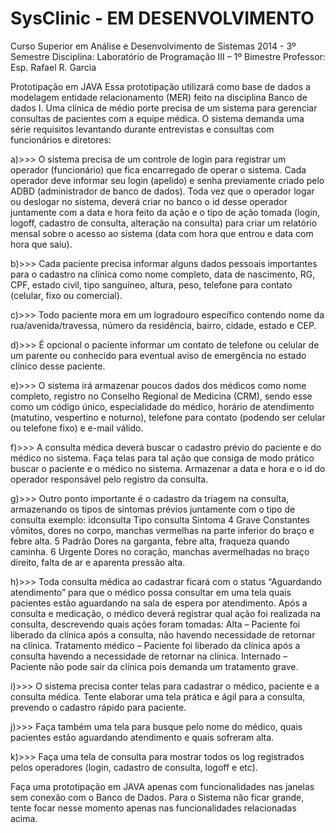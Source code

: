 # SysClinic - EM DESENVOLVIMENTO
Curso Superior em Análise e Desenvolvimento de Sistemas 2014 - 3º Semestre
Disciplina: Laboratório de Programação III – 1º Bimestre
Professor: Esp. Rafael R. Garcia

Prototipação em JAVA
Essa prototipação utilizará como base de dados a modelagem entidade relacionamento
(MER) feito na disciplina Banco de dados I.
Uma clínica de médio porte precisa de um sistema para gerenciar consultas de pacientes
com a equipe médica. O sistema demanda uma série requisitos levantando durante
entrevistas e consultas com funcionários e diretores:

a)>>> 
O sistema precisa de um controle de login para registrar um operador
(funcionário) que fica encarregado de operar o sistema. Cada operador deve
informar seu login (apelido) e senha previamente criado pelo ADBD
(administrador de banco de dados). Toda vez que o operador logar ou deslogar no
sistema, deverá criar no banco o id desse operador juntamente com a data e hora
feito da ação e o tipo de ação tomada (login, logoff, cadastro de consulta,
alteração na consulta) para criar um relatório mensal sobre o acesso ao sistema
(data com hora que entrou e data com hora que saiu).

b)>>>
 Cada paciente precisa informar alguns dados pessoais importantes para o cadastro
na clínica como nome completo, data de nascimento, RG, CPF, estado civil, tipo
sanguíneo, altura, peso, telefone para contato (celular, fixo ou comercial).

c)>>> 
Todo paciente mora em um logradouro específico contendo nome da
rua/avenida/travessa, número da residência, bairro, cidade, estado e CEP.

d)>>> 
É opcional o paciente informar um contato de telefone ou celular de um parente
ou conhecido para eventual aviso de emergência no estado clínico desse paciente.

e)>>> 
O sistema irá armazenar poucos dados dos médicos como nome completo, registro
no Conselho Regional de Medicina (CRM), sendo esse como um código único,
especialidade do médico, horário de atendimento (matutino, vespertino e
noturno), telefone para contato (podendo ser celular ou telefone fixo) e e-mail
válido.

f)>>>
 A consulta médica deverá buscar o cadastro prévio do paciente e do médico no
sistema. Faça telas para tal ação que consiga de modo prático buscar o paciente e
o médico no sistema. Armazenar a data e hora e o id do operador responsável pelo
registro da consulta.

g)>>>
 Outro ponto importante é o cadastro da triagem na consulta, armazenando os tipos
de sintomas prévios juntamente com o tipo de consulta exemplo:
idconsulta Tipo consulta Sintoma
4 Grave Constantes vômitos, dores no corpo, manchas
vermelhas na parte inferior do braço e febre alta.
5 Padrão Dores na garganta, febre alta, fraqueza quando
caminha.
6 Urgente Dores no coração, manchas avermelhadas no
braço direito, falta de ar e aparenta pressão alta.

h)>>>
 Toda consulta médica ao cadastrar ficará com o status “Aguardando atendimento”
para que o médico possa consultar em uma tela quais pacientes estão aguardando
na sala de espera por atendimento. Após a consulta e medicação, o médico deverá
registrar qual ação foi realizada na consulta, descrevendo quais ações foram
tomadas:
Alta – Paciente foi liberado da clínica após a consulta, não havendo necessidade
de retornar na clínica.
Tratamento médico – Paciente foi liberado da clínica após a consulta havendo a
necessidade de retornar na clínica.
Internado – Paciente não pode sair da clínica pois demanda um tratamento grave.

i)>>> 
O sistema precisa conter telas para cadastrar o médico, paciente e a consulta
médica. Tente elaborar uma tela prática e ágil para a consulta, prevendo o cadastro
rápido para paciente.

j)>>> Faça também uma tela para busque pelo nome do médico, quais pacientes estão
aguardando atendimento e quais sofreram alta.

k)>>>
 Faça uma tela de consulta para mostrar todos os log registrados pelos operadores
(login, cadastro de consulta, logoff e etc).

Faça uma prototipação em JAVA apenas com funcionalidades nas janelas sem conexão
com o Banco de Dados. Para o Sistema não ficar grande, tente focar nesse momento
apenas nas funcionalidades relacionadas acima.


